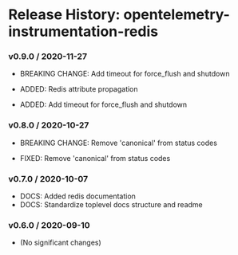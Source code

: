 # Release History: opentelemetry-instrumentation-redis

### v0.9.0 / 2020-11-27

* BREAKING CHANGE: Add timeout for force_flush and shutdown 

* ADDED: Redis attribute propagation 
* ADDED: Add timeout for force_flush and shutdown 

### v0.8.0 / 2020-10-27

* BREAKING CHANGE: Remove 'canonical' from status codes 

* FIXED: Remove 'canonical' from status codes 

### v0.7.0 / 2020-10-07

* DOCS: Added redis documentation 
* DOCS: Standardize toplevel docs structure and readme 

### v0.6.0 / 2020-09-10

* (No significant changes)
